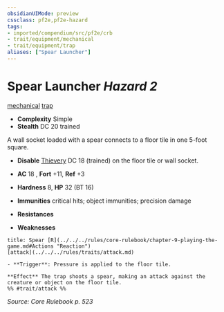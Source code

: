 ```yaml
---
obsidianUIMode: preview
cssclass: pf2e,pf2e-hazard
tags:
- imported/compendium/src/pf2e/crb
- trait/equipment/mechanical
- trait/equipment/trap
aliases: ["Spear Launcher"]
---
```

# Spear Launcher *Hazard 2*  
[mechanical](mechanical.md)  [trap](trap.md)  

- **Complexity** Simple
- **Stealth** DC 20 trained  

A wall socket loaded with a spear connects to a floor tile in one 5-foot square.

- **Disable** [Thievery](../../skills.md#Thievery) DC 18 (trained) on the floor tile or wall socket.  

- **AC** 18 , **Fort** +11, **Ref** +3
- **Hardness** 8, **HP** 32 (BT 16)
- **Immunities** critical hits; object immunities; precision damage
- **Resistances** 
- **Weaknesses** 
     
```ad-embed-ability
title: Spear [R](../../../rules/core-rulebook/chapter-9-playing-the-game.md#Actions "Reaction")
[attack](../../../rules/traits/attack.md)  

- **Trigger**: Pressure is applied to the floor tile.

**Effect** The trap shoots a spear, making an attack against the creature or object on the floor tile.  
%% #trait/attack %%
```

*Source: Core Rulebook p. 523*
